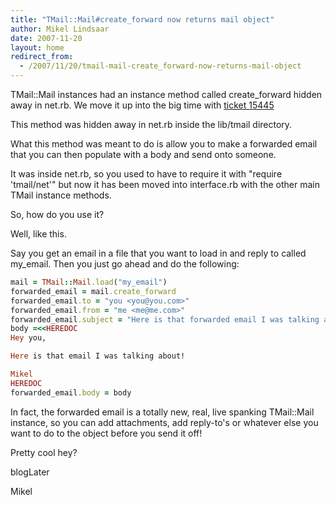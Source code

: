 ```yaml
---
title: "TMail::Mail#create_forward now returns mail object"
author: Mikel Lindsaar
date: 2007-11-20
layout: home
redirect_from:
  - /2007/11/20/tmail-mail-create_forward-now-returns-mail-object
---
```

TMail::Mail instances had an instance method called create_forward
hidden away in net.rb. We move it up into the big time with [ticket
15445](http://rubyforge.org/tracker/index.php?func=detail&aid=15445&group_id=4512&atid=17370)

This method was hidden away in net.rb inside the lib/tmail directory.

What this method was meant to do is allow you to make a forwarded email
that you can then populate with a body and send onto someone.

It was inside net.rb, so you used to have to require it with "require
'tmail/net'" but now it has been moved into interface.rb with the other
main TMail instance methods.

So, how do you use it?

Well, like this.

Say you get an email in a file that you want to load in and reply to
called my_email. Then you just go ahead and do the following:

``` ruby
mail = TMail::Mail.load("my_email")
forwarded_email = mail.create_forward
forwarded_email.to = "you <you@you.com>"
forwarded_email.from = "me <me@me.com>"
forwarded_email.subject = "Here is that forwarded email I was talking about"
body =<<HEREDOC
Hey you,

Here is that email I was talking about!

Mikel
HEREDOC
forwarded_email.body = body
```

In fact, the forwarded email is a totally new, real, live spanking
TMail::Mail instance, so you can add attachments, add reply-to's or
whatever else you want to do to the object before you send it off!

Pretty cool hey?

blogLater

Mikel

